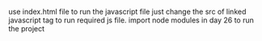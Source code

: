 use index.html file to run the javascript file just change the src of linked javascript tag to run required js file.
import node modules in day 26 to run the project
